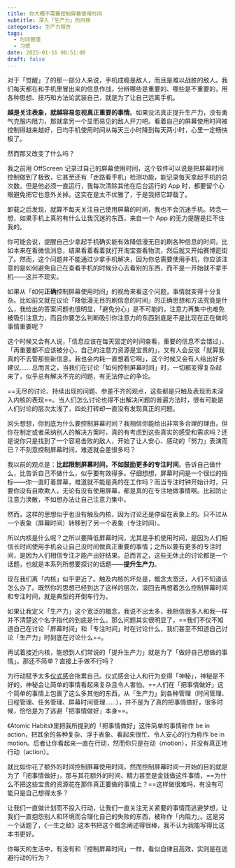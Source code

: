 ```yaml
---
title: 你大概不需要控制屏幕使用时间
subtitle: 深入「生产力」的内核
categories: 生产力报告
tags:
  - 时间管理
  - 习惯
date: 2025-01-16 00:51:00
draft: false
---
```


对于「觉醒」了的那一部分人来说，手机成瘾是敌人，而且是难以战胜的敌人。我们每天都在和手机里冒出来的信息作战，分辨哪些是重要的、哪些是不重要的，用各种思想、技巧和方法论武装自己，就是为了让自己远离手机。

<!--more-->

**越是关注表象，就越容易忽视真正重要的事情**。如果没法真正提升生产力，没有勇气克服内阻力，那就拿另一个显而易见的敌人开刀吧。看着自己的屏幕使用时间被控制得越来越好，日均手机使用时间从每天三小时降到每天两小时，心里一定畅快极了。

然而那又改变了什么吗？

我之前用 OffScreen 记录过自己的屏幕使用时间，这个软件可以说是把屏幕时间控制做到了极致，它甚至还有「走路看手机」检测功能，能记录每天拿起手机的总次数。但是他必须一直运行，我每次清除其他在后台运行的 App 时，都要留个心眼避免把它也意外关掉。这实在是太不优雅了，于是我把它卸载了。

卸载之后发现，就算不每天关注自己使用屏幕的时间，我也不会沉迷手机。转念一想，如果手机上真的有什么让我沉迷的东西，来自一个 App 的无力提醒是拦不住我的。

你可能会说，提醒自己少拿起手机确实能有效降低漫无目的刷各种信息的时间，比如本来在看微信消息，结果看着看着就打开淘宝查看物流，然后就又开始赛博逛街了。然而，这个问题并不能通过少拿手机解决，因为你总需要使用手机，你应该注意的是如何避免自己在查看手机的时候分心去看别的东西，而不是一开始就不拿手机——这并不现实。

如果从「如何**正确**控制屏幕使用时间」的视角来看这个问题，事情就变得十分复杂。比如前文就在议论「降低漫无目的刷信息的时间」的正确思想和方法究竟是什么，我给出的答案问题也很明显，「避免分心」是不可能的，注意力再集中也难免被吸引注意力，而且你要怎么判断吸引你注意力的东西到底是不是比现在正在做的事情重要呢？

这个时候又会有人说，「信息应该在每天固定的时间查看，重要的信息不会错过」、「再重要都不应该被分心，自己的注意力资源是宝贵的」，又有人会反驳「就算我真的不去管那些新信息，我也会内耗一直想着它啊」，这个时候又会有人给出好多建议…… 总而言之，当我们在讨论「如何控制屏幕时间」时，一切都变得复杂起来了，似乎总有解决不完的问题，有无法停止的争论。

==无尽的讨论、持续出现的问题、参差不齐的观点，这些都是只触及表现而未深入内核的表现==。当人们怎么讨论也得不出解决问题的普遍方法时，很有可能是人们讨论的层次太浅了，四处打转却一直没有发现真正的问题。

回头想想，你到底为什么要控制屏幕时间？我相信你能给出非常多合理的理由，但你在制定或者采纳别人的解决方案时，真的有考虑到这些真实的感受和需求吗？还是说你只是找到了一个容易击败的敌人，开始了让人安心、感动的「努力」表演而已？不刻意控制屏幕时间，难道就会差很多吗？

我以前的观点是：**比起限制屏幕时间，不如鼓励更多的专注时间**。告诉自己做什么，比告诉自己不做什么，似乎要有效得多。仔细想想，屏幕时间是一个很烂的指标——你一直盯着屏幕，难道就不能是真的在工作吗？而当专注时钟开始计时，只要你没有自欺欺人，无论有没有使用屏幕，都是真的在专注地做事情啊。比起防止注意力涣散，不如想办法让自己注意力集中。

然而，这样的思想似乎也没有触及内核，因为讨论还是停留在表象上的。只不过从一个表象（屏幕时间）转移到了另一个表象（专注时间）。

所以内核是什么呢？之所以要降低屏幕时间，尤其是手机使用时间，是因为人们相信长时间使用手机会让自己没时间做真正重要的事情；之所以要有更多的专注时间，是因为人们相信专注才能产出好结果。总而言之，这些无休止的讨论都是一个话题，也就是本系列所想要探讨的话题——**提升生产力**。

现在我们离「内核」似乎更近了。触及内核的坏处是，概念太宽泛，人们不知道该怎么办了。既然你的思想已经到达了这样的层次，滚回去再想着怎么控制屏幕时间和专注时间，就是典型的开倒车行为。

如果让我定义「生产力」这个宽泛的概念，我说不出太多，我相信很多人和我一样并不清楚这个名字指代的到底是什么。那么问题其实很明显了，==我们不仅不知道自己在讨论「屏幕时间」和「专注时间」时在讨论什么，我们甚至不知道自己讨论「生产力」时到底在讨论什么==。

再试着接近内核，能想到人们常说的「提升生产力」就是为了「做好自己想做的事情」。那还不简单？直接上手做不行吗？

为行动赋予太多[仪式感](/posts/论仪式感/)会拖累自己。仪式感会让人和行为变得「神秘」，神秘是不好的，神秘会让简单的事情看起来复杂且令人害怕。==人们在「把事情做好」这个简单的事情上包裹了这么多其他的东西，从「生产力」到各种管理（时间管理、日程管理、任务管理、屏幕时间管理……），并不是为了真的把事情做好，很多时候，恰恰是为了逃避「把事情做好」本身==。

《Atomic Habits》里把我所提到的「把事情做好」这件简单的事情称作 be in action，把其余的各种复杂、浮于表象、看起来很忙、令人安心的行为称作 be in motion。后者让你看起来一直在行动，然而你只是在动（motion），并没有真正地行动（action）。

就比如你花了额外的时间控制屏幕使用时间，然而控制屏幕时间一开始的目的就是为了「把事情做好」，那与其花额外的时间、精力甚至是金钱做这件事情，==为什么不把这些宝贵的资源花在那件真正要做的事情上？==这样做很难吗，有没有可能只是自己想得太多？

让我们一直做计划而不投入行动，让我们一直关注无关紧要的事情而逃避梦想，让我们一直抱怨别人和环境而合理化自己的失败的东西，被称作「内阻力」。这是另一个话题了，《一生之敌》这本书把这个概念阐述得很棒，我不认为我能写得比这本书更好。

你每天的生活中，有没有和「控制屏幕时间」一样，看似自律且高效，实则是在逃避行动的行为？

